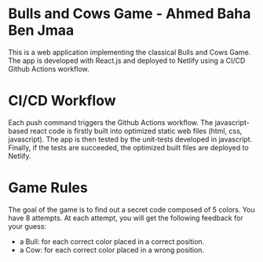 # Bulls and Cows Game - Ahmed Baha Ben Jmaa
This is a web application implementing the classical Bulls and Cows Game. The app is developed with React.js and deployed to Netlify using a CI/CD Github Actions workflow.

# CI/CD Workflow
Each push command triggers the Github Actions workflow. The javascript-based react code is firstly built into optimized static web files (html, css, javascript). The app is then tested by the unit-tests developed in javascript. Finally, if the tests are succeeded, the optimized built files are deployed to Netlify.

# Game Rules
The goal of the game is to find out a secret code composed of 5 colors.
You have 8 attempts. At each attempt, you will get the following feedback for your guess:
- a Bull: for each correct color placed in a correct position.
- a Cow: for each correct color placed in a wrong position.
